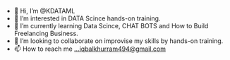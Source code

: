 - 👋 Hi, I’m @KDATAML
- 👀 I’m interested in DATA Scince hands-on training. 
- 🌱 I’m currently learning Data Scince, CHAT BOTS and How to Build Freelancing Business. 
- 💞️ I’m looking to collaborate on improvise my skills by hands-on training.
- 📫 How to reach me ...iqbalkhurram494@gmail.com

<!---
KDATAML/KDATAML is a ✨ special ✨ repository because its `README.md` (this file) appears on your GitHub profile.
You can click the Preview link to take a look at your changes.
--->
